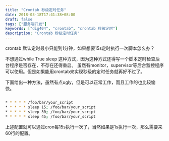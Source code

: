 ```yaml
---
title: "Crontab 秒级定时任务"
date: 2018-03-18T17:41:38+08:00
draft: false
tags: ["服务端开发"]
keywords: ["dig404", "crontab", "crontab 秒级定时"]
description: "Crontab 秒级定时任务"
---
```


crontab 默认定时最小只能到1分钟，如果想要15s定时执行一次脚本怎么办？
<!--more-->

不想通过while True sleep 这种方式，因为这种方式还得写一个脚本定时检查后台程序是否存在，不存在还得重启。
虽然有monitor，supervisor等后台监控程序可以使用。但是如果能用crontab来实现秒级的定时任务就再好不过了。

下面给出一种方法，虽然有点ugly，但是可以正常工作，而且工作的也比较愉快。

```bash

* * * * * /foo/bar/your_script
* * * * * sleep 15; /foo/bar/your_script
* * * * * sleep 30; /foo/bar/your_script
* * * * * sleep 45; /foo/bar/your_script

```

上述配置就可以通过cron每15s执行一次了，当然如果是1s执行一次，那么需要来60行的配置。